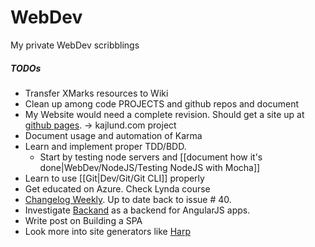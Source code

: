 # WebDev


My private WebDev scribblings


##### TODOs

* Transfer XMarks resources to Wiki
* Clean up among code PROJECTS and github repos and document
* My Website would need a complete revision. Should get a site up at [github pages](http://kajlund.github.io/). -> kajlund.com project
* Document usage and automation of Karma
* Learn and implement proper TDD/BDD.
  * Start by testing node servers and [[document how it's done|WebDev/NodeJS/Testing NodeJS with Mocha]]
* Learn to use [[Git|Dev/Git/Git CLI]] properly
* Get educated on Azure. Check Lynda course
* [Changelog Weekly](https://changelog.com/weekly/archive/). Up to date back to issue # 40.
* Investigate [Backand](https://www.backand.com/) as a backend for AngularJS apps.
* Write post on Building a SPA
* Look more into site generators like [Harp](http://harpjs.com/docs/development/rules)
